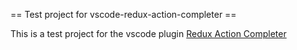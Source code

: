 == Test project for vscode-redux-action-completer ==

This is a test project for the vscode plugin [ Redux Action Completer ]( https://github.com/naddeoa/vscode-redux-action-completer)
